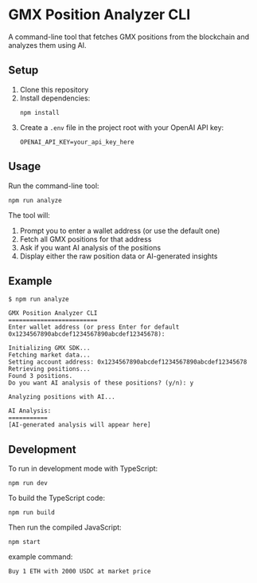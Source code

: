# GMX Position Analyzer CLI

A command-line tool that fetches GMX positions from the blockchain and analyzes them using AI.

## Setup

1. Clone this repository
2. Install dependencies:
   ```
   npm install
   ```
3. Create a `.env` file in the project root with your OpenAI API key:
   ```
   OPENAI_API_KEY=your_api_key_here
   ```

## Usage

Run the command-line tool:

```
npm run analyze
```

The tool will:
1. Prompt you to enter a wallet address (or use the default one)
2. Fetch all GMX positions for that address
3. Ask if you want AI analysis of the positions
4. Display either the raw position data or AI-generated insights

## Example

```
$ npm run analyze

GMX Position Analyzer CLI
=========================
Enter wallet address (or press Enter for default 0x1234567890abcdef1234567890abcdef12345678): 

Initializing GMX SDK...
Fetching market data...
Setting account address: 0x1234567890abcdef1234567890abcdef12345678
Retrieving positions...
Found 3 positions.
Do you want AI analysis of these positions? (y/n): y

Analyzing positions with AI...

AI Analysis:
===========
[AI-generated analysis will appear here]
```

## Development

To run in development mode with TypeScript:

```
npm run dev
```

To build the TypeScript code:

```
npm run build
```

Then run the compiled JavaScript:

```
npm start
``` 

example command: 

```
Buy 1 ETH with 2000 USDC at market price
```
